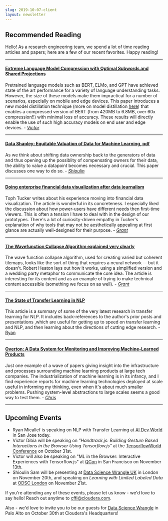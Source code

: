 ```yaml
---
slug: 2019-10-07-client
layout: newsletter
---
```


## Recommended Reading

Hello!  As a research engineering team, we spend a lot of time reading articles and papers; here are a few of our recent favorites.  Happy reading!

---

#### [Extreme Language Model Compression with Optimal Subwords and Shared Projections](https://arxiv.org/abs/1909.11687)

Pretrained language models such as BERT, ELMo, and GPT have achieved state of the art performance for a variety of language understanding tasks. However, the size of these models make them impractical for a number of scenarios, especially on mobile and edge devices. This paper introduces a new model distillation technique (more on model distillation [here]( https://arxiv.org/abs/1503.02531)) that enables a compressed version of BERT (from 420MB to 6.8MB, over 60x compression!!) with minimal loss of accuracy. These results will directly enable the use of such high accuracy models on end user and edge devices. - *[Victor](http://twitter.com/vykthur)*

----

#### [Data Shapley: Equitable Valuation of Data for Machine Learning, pdf](http://proceedings.mlr.press/v97/ghorbani19c/ghorbani19c.pdf)

As we think about shifting data ownership back to the generators of data and thus opening up the possiblity of compensating owners for their data, the ability to value a datapoint becomes necessary and crucial. This paper discusses one way to do so.   - *[Shioulin](http://twitter.com/shioulin_sam)*

----

#### [Doing enterprise financial data visualization after data journalism](https://medium.com/@tophtucker/doing-enterprise-financial-data-visualization-after-data-journalism-3c68861b7f4c)

Toph Tucker writes about his experience moving into financial data visualization. The article is wonderful in its concreteness. I especially liked the discussion about how power-users have different needs then first-time viewers. This is often a tension I have to deal with in the design of our prototypes. There's a lot of curiosity-driven empathy in Tucker's explanation of why tools that may not be aesthetically appealing at first glance are actually well-designed for their purpose. - *[Grant](http://twitter.com/grantcuster)*

----

#### [The Wavefunction Collapse Algorithm explained very clearly](https://robertheaton.com/2018/12/17/wavefunction-collapse-algorithm/)

The wave function collapse algorithm, used for creating varied but coherent tilemaps, looks like the sort of thing that requires a neural network -- but it doesn't. Robert Heaton lays out how it works, using a simplified version and a wedding party metaphor to communicate the core idea. The article is interesting for its content and as an example of trying to make technical content accessible (something we focus on as well). - *[Grant](http://twitter.com/grantcuster)*

---

#### [The State of Transfer Learning in NLP](https://www.kdnuggets.com/2019/09/state-transfer-learning-nlp.html)

This article is a summary of some of the very latest research in transfer learning for NLP. It includes back-references to the author's prior posts and presentations ,which are useful for getting up to speed on transfer learning and NLP, and then learning about the directions of cutting edge research. - [Ryan](https://www.linkedin.com/in/micallef/)

---
#### [Overton: A Data System for Monitoring and Improving Machine-Learned Products](https://arxiv.org/abs/1909.05372)

Just one example of a wave of papers giving insight into the infrastructure and processes surrounding machine learning products at large tech companies. The industrialization of machine learning is in its infancy, and I find experience reports for machine learning technologies deployed at scale useful in informing my thinking, even when it's about much smaller problems. Pushing system-level abstractions to large scales seems a good way to test them. - *[Chris](https://twitter.com/_cjwallace)*


---
## Upcoming Events

* Ryan Micallef is speaking on NLP with Transfer Learning at [AI Dev World](https://aidevworld.com/) in San Jose today.
* Victor Dibia will be speaking on *"Handtrack.js: Building Gesture Based Interactions in the Browser Using Tensorflow.js"* at the [TensorflowWorld Conference](https://conferences.oreilly.com/tensorflow/tf-ca/public/schedule/detail/77833) on October 31st.
* Victor will also be speaking on "ML in the Browser: Interactive Experiences with Tensorflow.js" at [QCon](https://qconsf.com/sf2019/track/machine-learning-without-phd) in San Francisco on November 13th.
* Shioulin Sam will be presenting at [Data Science Wrangle UK](https://events.attend.com/f/1383790543) in London on November 20th, and speaking on *Learning with Limited Labeled Data* at [ODSC London](https://odsc.com/london/europe-schedule/) on November 21st. 

If you're attending any of these events, please let us know - we'd love to say hello!   Reach out anytime to [cffl@cloudera.com](mailto:cffl@cloudera.com).

Also - we'd love to invite you to be our guests for [Data Science Wrangle](https://events.attend.com/f/1383790393) in Palo Alto on October 30th at Cloudera's Headquarters!